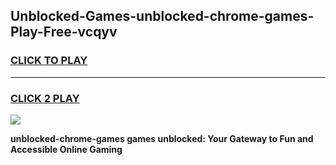
## Unblocked-Games-unblocked-chrome-games-Play-Free-vcqyv
<h3>
<a href="https://premium76.site?title=unblocked-chrome-games&ref=20A">CLICK TO PLAY</a></h3>
<hr>

<h3>
<a href="https://premium76.site?title=unblocked-chrome-games&ref=20A">CLICK 2 PLAY</a>
  
</h3>

<a href="https://premium76.site?title=unblocked-chrome-games&ref=20A"><img src="https://clearcache.store/games.png"></a>


**unblocked-chrome-games games unblocked: Your Gateway to Fun and Accessible Online Gaming**
